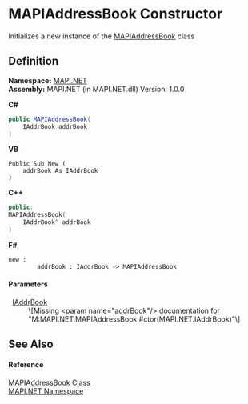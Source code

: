 # MAPIAddressBook Constructor


Initializes a new instance of the <a href="039f2a40-3232-755a-8642-c2f615c80c69.md">MAPIAddressBook</a> class



## Definition
**Namespace:** <a href="5bef4637-66f8-16d4-e5f4-4d0da57a1538.md">MAPI.NET</a>  
**Assembly:** MAPI.NET (in MAPI.NET.dll) Version: 1.0.0

**C#**
``` C#
public MAPIAddressBook(
	IAddrBook addrBook
)
```
**VB**
``` VB
Public Sub New ( 
	addrBook As IAddrBook
)
```
**C++**
``` C++
public:
MAPIAddressBook(
	IAddrBook^ addrBook
)
```
**F#**
``` F#
new : 
        addrBook : IAddrBook -> MAPIAddressBook
```



#### Parameters
<dl><dt>  <a href="3e0ae0ab-2ec1-3cb4-6c4f-5d6faee00a6e.md">IAddrBook</a></dt><dd>\[Missing &lt;param name="addrBook"/&gt; documentation for "M:MAPI.NET.MAPIAddressBook.#ctor(MAPI.NET.IAddrBook)"\]</dd></dl>

## See Also


#### Reference
<a href="039f2a40-3232-755a-8642-c2f615c80c69.md">MAPIAddressBook Class</a>  
<a href="5bef4637-66f8-16d4-e5f4-4d0da57a1538.md">MAPI.NET Namespace</a>  
